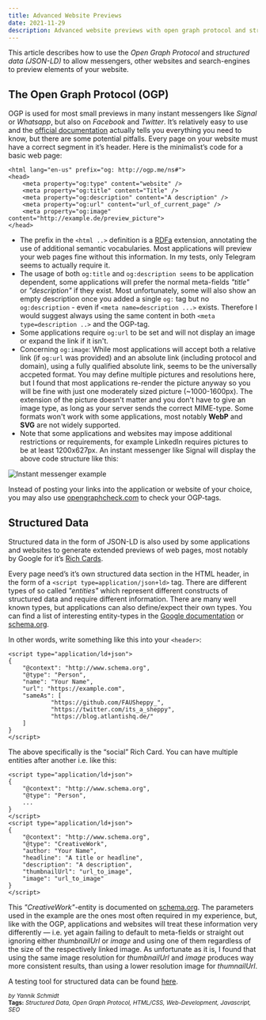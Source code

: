 ```yaml
---
title: Advanced Website Previews
date: 2021-11-29
description: Advanced website previews with open graph protocol and structured data
---
```


This article describes how to use the *Open Graph Protocol* and *structured data (JSON-LD)* to allow messengers, other websites and search-engines to preview elements of your website.

## The Open Graph Protocol (OGP)
OGP is used for most small previews in many instant messengers like *Signal* or *Whatsapp*, but also on *Facebook* and *Twitter*. It’s relatively easy to use and the [official documentation](http://ogp.me/) actually tells you everything you need to know, but there are some potential pitfalls. Every page on your website must have a correct segment in it’s header. Here is the minimalist’s code for a basic web page:

    <html lang="en-us" prefix="og: http://ogp.me/ns#">
    <head>
        <meta property="og:type" content="website" />
        <meta property="og:title" content="Title" />
        <meta property="og:description" content="A description" />
        <meta property="og:url" content="url_of_current_page" />
        <meta property="og:image" content="http://example.de/preview_picture">
    </head>

* The prefix in the `<html ..>` definition is a [RDFa](https://rdfa.info/) extension, annotating the use of additional semantic vocabularies. Most applications will preview your web pages fine without this information. In my tests, only Telegram seems to actually require it.
* The usage of both `og:title` and `og:description seems` to be application dependent, some applications will prefer the normal meta-fields *"title"* or *"description"* if they exist. Most unfortunately, some will also show an empty description once you added a single `og:` tag but no `og:description` - even if `<meta name=description ...>` exists. Therefore I would suggest always using the same content in both `<meta type=description ..>` and the OGP-tag.
* Some applications require `og:url` to be set and will not display an image or expand the link if it isn't.
* Concerning `og:image`: While most applications will accept both a relative link (if `og:url` was provided) and an absolute link (including protocol and domain), using a fully qualified absolute link, seems to be the universally accpeted format. You may define multiple pictures and resolutions here, but I found that most applications re-render the picture anyway so you will be fine with just one moderately sized picture (~1000-1600px). The extension of the picture doesn't matter and you don't have to give an image type, as long as your server sends the correct MIME-type. Some formats won't work with some applications, most notably **WebP** and **SVG** are not widely supported.
* Note that some applications and websites may impose additional restrictions or requirements, for example LinkedIn requires pictures to be at least 1200x627px. An instant messenger like Signal will display the above code structure like this:

![Instant messenger example](/web_previews/messenger_example_ogp.png)

Instead of posting your links into the application or website of your choice, you may also use [opengraphcheck.com](https://opengraphcheck.com/) to check your OGP-tags.

## Structured Data
Structured data in the form of JSON-LD is also used by some applications and websites to generate extended previews of web pages, most notably by Google for it’s [Rich Cards](https://webmasters.googleblog.com/2016/05/introducing-rich-cards.html).

Every page need’s it’s own structured data section in the HTML header, in the form of a `<script type=application/json+ld>` tag. There are different types of so called *"entities"* which represent different constructs of structured data and require different information. There are many well known types, but applications can also define/expect their own types. You can find a list of interesting entity-types in the [Google documentation](https://developers.google.com/search/docs/guides/search-gallery) or [schema.org](https://blog.atlantishq.de/post/website-previews/schema.org).

In other words, write something like this into your `<header>`:

    <script type="application/ld+json">
    {
        "@context": "http://www.schema.org",
        "@type": "Person",
        "name": "Your Name",
        "url": "https://example.com",
        "sameAs": [
                "https://github.com/FAUSheppy_",
                "https://twitter.com/its_a_sheppy",
                "https://blog.atlantishq.de/"
        ] 
    }
    </script>

The above specifically is the “social” Rich Card. You can have multiple entities after another i.e. like this:

    <script type="application/ld+json">
    {
        "@context": "http://www.schema.org",
        "@type": "Person",
        ...
    }
    </script>
    <script type="application/ld+json">
    {
        "@context": "http://www.schema.org",
        "@type": "CreativeWork",
        "author: "Your Name",
        "headline": "A title or headline",
        "description": "A description",
        "thumbnailUrl": "url_to_image",
        "image": "url_to_image"
    }
    </script>

This *"CreativeWork"*-entity is documented on [schema.org](https://schema.org/CreativeWork). The parameters used in the example are the ones most often required in my experience, but, like with the OGP, applications and websites will treat these information very differently — i.e. yet again failing to default to meta-fields or straight out ignoring either *thumbnailUrl* or *image* and using one of them regardless of the size of the respectively linked image. As unfortunate as it is, I found that using the same image resolution for *thumbnailUrl* and *image* produces way more consistent results, than using a lower resolution image for *thumnailUrl*.

A testing tool for structured data can be found [here](https://search.google.com/structured-data/testing-tool).

<sup style="font-style: italic;">by Yannik Schmidt</sup><br>
<sup>**Tags:** _Structured Data, Open Graph Protocol, HTML/CSS, Web-Development, Javascript, SEO_</sup>
